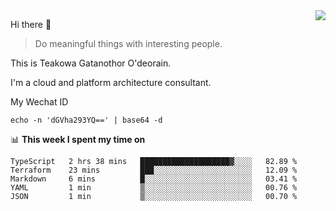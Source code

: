 <img align="right" src="https://github-readme-stats.vercel.app/api?username=Teakowa&show_icons=true&icon_color=2f80ed&text_color=718096&bg_color=ffffff&hide_title=true" />

Hi there 👋

> Do meaningful things with interesting people.

This is Teakowa Gatanothor O'deorain.

I'm a cloud and platform architecture consultant.

My Wechat ID

```
echo -n 'dGVha293YQ==' | base64 -d
```

📊 **This week I spent my time on**
<!--START_SECTION:waka-->
```text
TypeScript   2 hrs 38 mins   ████████████████████▓░░░░   82.89 % 
Terraform    23 mins         ███░░░░░░░░░░░░░░░░░░░░░░   12.09 % 
Markdown     6 mins          █░░░░░░░░░░░░░░░░░░░░░░░░   03.41 % 
YAML         1 min           ▒░░░░░░░░░░░░░░░░░░░░░░░░   00.76 % 
JSON         1 min           ▒░░░░░░░░░░░░░░░░░░░░░░░░   00.70 % 
```
<!--END_SECTION:waka-->
